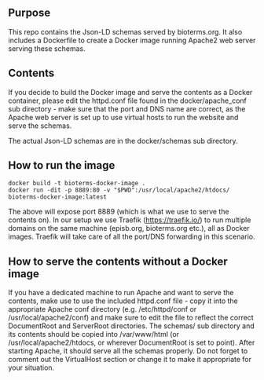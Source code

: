 ## Purpose ##

This repo contains the Json-LD schemas served by bioterms.org. It also includes a Dockerfile to create a Docker image running Apache2 web server serving these schemas.


## Contents ##

If you decide to build the Docker image and serve the contents as a Docker container, please edit the httpd.conf file found in the docker/apache_conf sub directory - make sure that the port and DNS name are correct, as the Apache web server is set up to use virtual hosts to run the website and serve the schemas.

The actual Json-LD schemas are in the docker/schemas sub directory.

## How to run the image ##

```cd docker
docker build -t bioterms-docker-image .
docker run -dit -p 8889:80 -v "$PWD":/usr/local/apache2/htdocs/ bioterms-docker-image:latest
```

The above will expose port 8889 (which is what we use to serve the contents on). In our setup we use Traefik (https://traefik.io/) to run multiple domains on the same machine (episb.org, bioterms.org etc.), all as Docker images. Traefik will take care of all the port/DNS forwarding in this scenario.

## How to serve the contents without a Docker image ##

If you have a dedicated machine to run Apache and want to serve the contents, make use to use the included httpd.conf file - copy it into the appropriate Apache conf directory (e.g. /etc/httpd/conf or /usr/local/apache2/conf) and make sure to edit the file to reflect the correct DocumentRoot and ServerRoot directories. The schemas/ sub directory and its contents should be copied into /var/www/html (or /usr/local/apache2/htdocs, or wherever DocumentRoot is set to point). After starting Apache, it should serve all the schemas properly. Do not forget to comment out the VirtualHost section or change it to make it appropriate for your situation.
